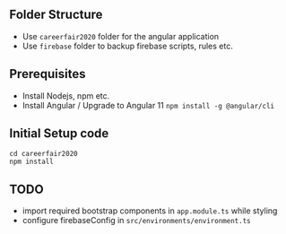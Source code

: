 ## Folder Structure

- Use `careerfair2020` folder for the angular application
- Use `firebase` folder to backup firebase scripts, rules etc.

## Prerequisites

- Install Nodejs, npm etc.
- Install Angular / Upgrade to Angular 11
  `npm install -g @angular/cli`

## Initial Setup code

```
cd careerfair2020
npm install
```

## TODO

- import required bootstrap components in `app.module.ts` while styling
- configure firebaseConfig in `src/environments/environment.ts`
